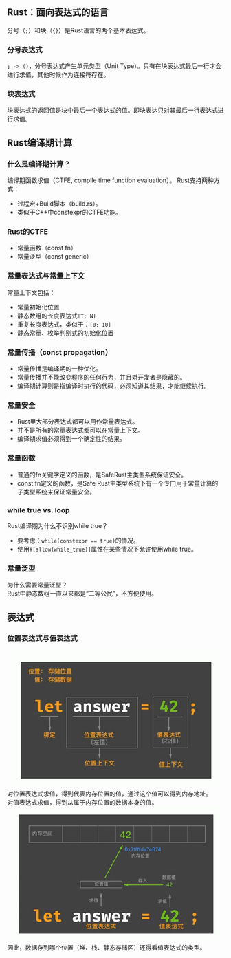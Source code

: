 ## Rust：面向表达式的语言
分号（`;`）和块（`{}`）是Rust语言的两个基本表达式。
### 分号表达式
`; -> ()`，分号表达式产生单元类型（Unit Type）。只有在块表达式最后一行才会进行求值，其他时候作为连接符存在。
### 块表达式
块表达式的返回值是块中最后一个表达式的值。即块表达只对其最后一行表达式进行求值。
## Rust编译期计算
### 什么是编译期计算？
编译期函数求值（CTFE, compile time function evaluation）。
Rust支持两种方式：
* 过程宏+Build脚本（build.rs）。
* 类似于C++中constexpr的CTFE功能。
### Rust的CTFE
* 常量函数（const fn）
* 常量泛型（const generic）
### 常量表达式与常量上下文
常量上下文包括：
* 常量初始化位置
* 静态数组的长度表达式`[T; N]`
* 重复长度表达式，类似于：`[0; 10]`
* 静态常量、枚举判别式的初始化位置
### 常量传播（const propagation）
* 常量传播是编译期的一种优化。
* 常量传播并不能改变程序的任何行为，并且对开发者是隐藏的。
* 编译期计算则是指编译时执行的代码，必须知道其结果，才能继续执行。
### 常量安全
* Rust里大部分表达式都可以用作常量表达式。
* 并不是所有的常量表达式都可以在常量上下文。
* 编译期求值必须得到一个确定性的结果。
### 常量函数
* 普通的fn关键字定义的函数，是SafeRust主类型系统保证安全。
* const fn定义的函数，是Safe Rust主类型系统下有一个专门用于常量计算的子类型系统来保证常量安全。
### while true vs. loop
Rust编译期为什么不识别while true？
* 要考虑：`while(constexpr == true)`的情况。
* 使用`#[allow(while_true)]`属性在某些情况下允许使用while true。
### 常量泛型
为什么需要常量泛型？  
Rust中静态数组一直以来都是“二等公民”，不方便使用。
## 表达式
### 位置表达式与值表达式
![avatar](./images/position_value_express.png)  
对位置表达式求值，得到代表内存位置的值，通过这个值可以得到内存地址。  
对值表达式求值，得到从属于内存位置的数据本身的值。
![avatar](./images/position_value_express2.png)  
因此，数据存到哪个位置（堆、栈、静态存储区）还得看值表达式的类型。















